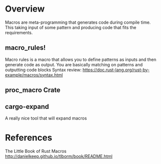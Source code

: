 # Overview
Macros are meta-programming that generates code during compile time. This taking input of some pattern and producing code that fits the requirements. 

## macro_rules!
Macro rules is a macro that allows you to define patterns as inputs and then generate code as output. You are basically matching on patterns and outputting code blocks
Syntax review: https://doc.rust-lang.org/rust-by-example/macros/syntax.html

## proc_macro Crate

## cargo-expand
A really nice tool that will expand macros

# References
The Little Book of Rust Macros http://danielkeep.github.io/tlborm/book/README.html